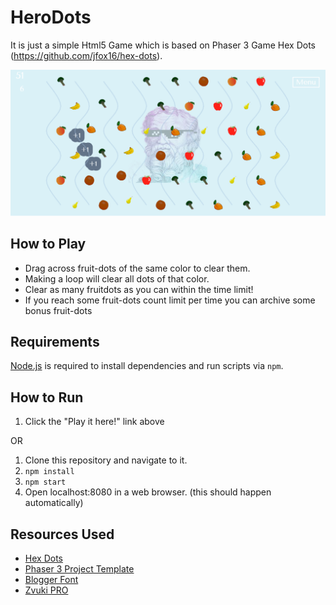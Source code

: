 # HeroDots
 It is just a simple Html5 Game which is based on Phaser 3 Game Hex Dots (https://github.com/jfox16/hex-dots).
 <p><img src="https://github.com/trimblen/TrimblenImgs/blob/master/screen.png?raw=true"></img></p>
 
## How to Play

* Drag across fruit-dots of the same color to clear them.
* Making a loop will clear all dots of that color.
* Clear as many fruitdots as you can within the time limit!
* If you reach some fruit-dots count limit per time you can archive some bonus fruit-dots

## Requirements

[Node.js](https://nodejs.org) is required to install dependencies and run scripts via `npm`.

## How to Run

1. Click the "Play it here!" link above

OR

1. Clone this repository and navigate to it.
2. `npm install`
3. `npm start`
4. Open localhost:8080 in a web browser. (this should happen automatically)

## Resources Used
* [Hex Dots](https://github.com/jfox16/hex-dots)
* [Phaser 3 Project Template](https://github.com/photonstorm/phaser3-project-template)
* [Blogger Font](https://www.fontfabric.com/fonts/blogger/)
* [Zvuki PRO](https://www.zvukipro.com/)

